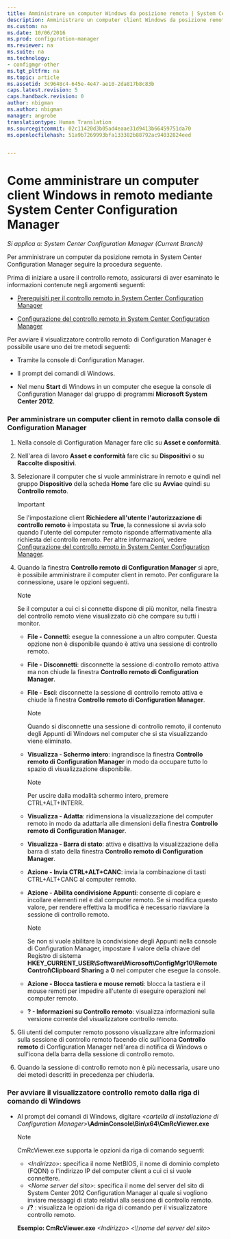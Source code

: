 ```yaml
---
title: Amministrare un computer Windows da posizione remota | System Center Configuration Manager
description: Amministrare un computer client Windows da posizione remota tramite System Center Configuration Manager.
ms.custom: na
ms.date: 10/06/2016
ms.prod: configuration-manager
ms.reviewer: na
ms.suite: na
ms.technology:
- configmgr-other
ms.tgt_pltfrm: na
ms.topic: article
ms.assetid: 3c9648c4-645e-4e47-ae10-2da817b8c83b
caps.latest.revision: 5
caps.handback.revision: 0
author: nbigman
ms.author: nbigman
manager: angrobe
translationtype: Human Translation
ms.sourcegitcommit: 02c11420d3b05ad4eaae31d9413b66459751da70
ms.openlocfilehash: 51a9b7269993bfa133382b88792ac94032824eed


---
```

# <a name="how-to-remotely-administer-a-windows-client-computer-by-using-system-center-configuration-manager"></a>Come amministrare un computer client Windows in remoto mediante System Center Configuration Manager

*Si applica a: System Center Configuration Manager (Current Branch)*

Per amministrare un computer da posizione remota in System Center Configuration Manager seguire la procedura seguente.  

 Prima di iniziare a usare il controllo remoto, assicurarsi di aver esaminato le informazioni contenute negli argomenti seguenti:  

-   [Prerequisiti per il controllo remoto in System Center Configuration Manager](../../../../core/clients/manage/remote-control/prerequisites-for-remote-control.md)  

-   [Configurazione del controllo remoto in System Center Configuration Manager](../../../../core/clients/manage/remote-control/configuring-remote-control.md)  

 Per avviare il visualizzatore controllo remoto di Configuration Manager è possibile usare uno dei tre metodi seguenti:  

-   Tramite la console di Configuration Manager.  

-   Il prompt dei comandi di Windows.  

-   Nel menu **Start** di Windows in un computer che esegue la console di Configuration Manager dal gruppo di programmi **Microsoft System Center 2012**.  

### <a name="to-remotely-administer-a-client-computer-from-the-configuration-manager-console"></a>Per amministrare un computer client in remoto dalla console di Configuration Manager  

1.  Nella console di Configuration Manager fare clic su **Asset e conformità**.  

2.  Nell'area di lavoro **Asset e conformità** fare clic su **Dispositivi** o su **Raccolte dispositivi**.  

3.  Selezionare il computer che si vuole amministrare in remoto e quindi nel gruppo **Dispositivo** della scheda **Home** fare clic su **Avvia**e quindi su **Controllo remoto**.  

    > [!IMPORTANT]  
    >  Se l'impostazione client **Richiedere all'utente l'autorizzazione di controllo remoto** è impostata su **True**, la connessione si avvia solo quando l'utente del computer remoto risponde affermativamente alla richiesta del controllo remoto. Per altre informazioni, vedere [Configurazione del controllo remoto in System Center Configuration Manager](../../../../core/clients/manage/remote-control/configuring-remote-control.md).  

4.  Quando la finestra **Controllo remoto di Configuration Manager** si apre, è possibile amministrare il computer client in remoto. Per configurare la connessione, usare le opzioni seguenti.  

    > [!NOTE]  
    >  Se il computer a cui ci si connette dispone di più monitor, nella finestra del controllo remoto viene visualizzato ciò che compare su tutti i monitor.  

    -   **File - Connetti**: esegue la connessione a un altro computer. Questa opzione non è disponibile quando è attiva una sessione di controllo remoto.  

    -   **File - Disconnetti**: disconnette la sessione di controllo remoto attiva ma non chiude la finestra **Controllo remoto di Configuration Manager**.  

    -   **File - Esci**: disconnette la sessione di controllo remoto attiva e chiude la finestra **Controllo remoto di Configuration Manager**.  

        > [!NOTE]  
        >  Quando si disconnette una sessione di controllo remoto, il contenuto degli Appunti di Windows nel computer che si sta visualizzando viene eliminato.  

    -   **Visualizza - Schermo intero**: ingrandisce la finestra **Controllo remoto di Configuration Manager** in modo da occupare tutto lo spazio di visualizzazione disponibile.  

        > [!NOTE]  
        >  Per uscire dalla modalità schermo intero, premere CTRL+ALT+INTERR.  

    -   **Visualizza - Adatta**: ridimensiona la visualizzazione del computer remoto in modo da adattarla alle dimensioni della finestra **Controllo remoto di Configuration Manager**.  

    -   **Visualizza - Barra di stato**: attiva e disattiva la visualizzazione della barra di stato della finestra **Controllo remoto di Configuration Manager**.  

    -   **Azione - Invia CTRL+ALT+CANC**: invia la combinazione di tasti CTRL+ALT+CANC al computer remoto.  

    -   **Azione - Abilita condivisione Appunti**: consente di copiare e incollare elementi nel e dal computer remoto. Se si modifica questo valore, per rendere effettiva la modifica è necessario riavviare la sessione di controllo remoto.  

        > [!NOTE]  
        >  Se non si vuole abilitare la condivisione degli Appunti nella console di Configuration Manager, impostare il valore della chiave del Registro di sistema **HKEY_CURRENT_USER\Software\Microsoft\ConfigMgr10\Remote Control\Clipboard Sharing** a **0** nel computer che esegue la console.  

    -   **Azione - Blocca tastiera e mouse remoti**: blocca la tastiera e il mouse remoti per impedire all'utente di eseguire operazioni nel computer remoto.  

    -   **? - Informazioni su Controllo remoto**: visualizza informazioni sulla versione corrente del visualizzatore controllo remoto.  

5.  Gli utenti del computer remoto possono visualizzare altre informazioni sulla sessione di controllo remoto facendo clic sull'icona **Controllo remoto** di Configuration Manager nell'area di notifica di Windows o sull'icona della barra della sessione di controllo remoto.  

6.  Quando la sessione di controllo remoto non è più necessaria, usare uno dei metodi descritti in precedenza per chiuderla.  

### <a name="to-start-the-remote-control-viewer-from-the-windows-command-line"></a>Per avviare il visualizzatore controllo remoto dalla riga di comando di Windows  

-   Al prompt dei comandi di Windows, digitare *<cartella di installazione di Configuration Manager\>***\AdminConsole\Bin\x64\CmRcViewer.exe**  

    > [!NOTE]  
    >  CmRcViewer.exe supporta le opzioni da riga di comando seguenti:  
    >   
    >  -   *<Indirizzo\>*: specifica il nome NetBIOS, il nome di dominio completo (FQDN) o l'indirizzo IP del computer client a cui ci si vuole connettere.  
    > -   *<Nome server del sito\>*: specifica il nome del server del sito di System Center 2012 Configuration Manager al quale si vogliono inviare messaggi di stato relativi alla sessione di controllo remoto.  
    > -   **/?** : visualizza le opzioni da riga di comando per il visualizzatore controllo remoto.  
    >   
    >  **Esempio: CmRcViewer.exe** *<Indirizzo\>* *<\\\nome del server del sito>*  



<!--HONumber=Nov16_HO1-->


